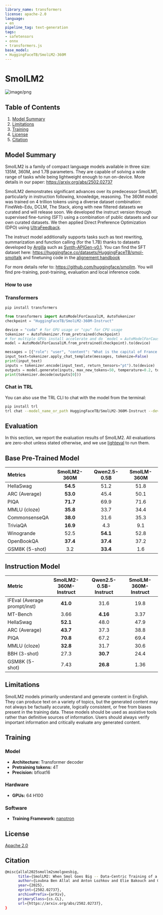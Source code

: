 ```yaml
---
library_name: transformers
license: apache-2.0
language:
- en
pipeline_tag: text-generation
tags:
- safetensors
- onnx
- transformers.js
base_model:
- HuggingFaceTB/SmolLM2-360M
---
```



# SmolLM2

![image/png](https://cdn-uploads.huggingface.co/production/uploads/61c141342aac764ce1654e43/oWWfzW4RbWkVIo7f-5444.png)

##  Table of Contents

1. [Model Summary](##model-summary)
2. [Limitations](##limitations)
3. [Training](##training)
4. [License](##license)
5. [Citation](##citation)

## Model Summary

SmolLM2 is a family of compact language models available in three size: 135M, 360M, and 1.7B parameters. They are capable of solving a wide range of tasks while being lightweight enough to run on-device. More details in our paper: https://arxiv.org/abs/2502.02737

SmolLM2 demonstrates significant advances over its predecessor SmolLM1, particularly in instruction following, knowledge, reasoning. The 360M model was trained on 4 trillion tokens using a diverse dataset combination: FineWeb-Edu, DCLM, The Stack, along with new filtered datasets we curated and will release soon.  We developed the instruct version through supervised fine-tuning (SFT) using a combination of public datasets and our own curated datasets. We then applied Direct Preference Optimization (DPO) using [UltraFeedback](https://huggingface.co/datasets/HuggingFaceH4/ultrafeedback_binarized).

The instruct model additionally supports tasks such as text rewriting, summarization and function calling (for the 1.7B) thanks to datasets developed by [Argilla](https://huggingface.co/argilla) such as [Synth-APIGen-v0.1](https://huggingface.co/datasets/argilla/Synth-APIGen-v0.1).
You can find the SFT dataset here: https://huggingface.co/datasets/HuggingFaceTB/smol-smoltalk and finetuning code in the [alignement handbook](https://github.com/huggingface/alignment-handbook/tree/main/recipes/smollm2)

For more details refer to: https://github.com/huggingface/smollm. You will find pre-training, post-training, evaluation and local inference code.


### How to use

### Transformers
```bash
pip install transformers
```

```python
from transformers import AutoModelForCausalLM, AutoTokenizer
checkpoint = "HuggingFaceTB/SmolLM2-360M-Instruct"

device = "cuda" # for GPU usage or "cpu" for CPU usage
tokenizer = AutoTokenizer.from_pretrained(checkpoint)
# for multiple GPUs install accelerate and do `model = AutoModelForCausalLM.from_pretrained(checkpoint, device_map="auto")`
model = AutoModelForCausalLM.from_pretrained(checkpoint).to(device)

messages = [{"role": "user", "content": "What is the capital of France."}]
input_text=tokenizer.apply_chat_template(messages, tokenize=False)
print(input_text)
inputs = tokenizer.encode(input_text, return_tensors="pt").to(device)
outputs = model.generate(inputs, max_new_tokens=50, temperature=0.2, top_p=0.9, do_sample=True)
print(tokenizer.decode(outputs[0]))
```

### Chat in TRL
You can also use the TRL CLI to chat with the model from the terminal:
```bash
pip install trl
trl chat --model_name_or_path HuggingFaceTB/SmolLM2-360M-Instruct --device cpu
```

## Evaluation

In this section, we report the evaluation results of SmolLM2. All evaluations are zero-shot unless stated otherwise, and we use [lighteval](https://github.com/huggingface/lighteval) to run them.

## Base Pre-Trained Model

| Metrics            | SmolLM2-360M | Qwen2.5-0.5B | SmolLM-360M  |
|:-------------------|:------------:|:------------:|:------------:|
| HellaSwag          | **54.5**     | 51.2         | 51.8         |
| ARC (Average)      | **53.0**     | 45.4         | 50.1         |
| PIQA               | **71.7**     | 69.9         | 71.6         |
| MMLU (cloze)       | **35.8**     | 33.7         | 34.4         |
| CommonsenseQA      | **38.0**     | 31.6         | 35.3         |
| TriviaQA           | **16.9**     | 4.3          | 9.1          |
| Winogrande         | 52.5         | **54.1**     | 52.8         |
| OpenBookQA         | **37.4**     | **37.4**     | 37.2         |
| GSM8K (5-shot)     | 3.2          | **33.4**     | 1.6          |


## Instruction Model

| Metric                       | SmolLM2-360M-Instruct | Qwen2.5-0.5B-Instruct | SmolLM-360M-Instruct |
|:-----------------------------|:---------------------:|:---------------------:|:---------------------:|
| IFEval (Average prompt/inst) | **41.0**             | 31.6                 | 19.8                 |
| MT-Bench                     | 3.66                 | **4.16**             | 3.37                 |
| HellaSwag                    | **52.1**             | 48.0                 | 47.9                 |
| ARC (Average)                | **43.7**             | 37.3                 | 38.8                 |
| PIQA                         | **70.8**             | 67.2                 | 69.4                 |
| MMLU (cloze)                 | **32.8**             | 31.7                 | 30.6                 |
| BBH (3-shot)                 | 27.3                 | **30.7**             | 24.4                 |
| GSM8K (5-shot)               | 7.43                 | **26.8**             | 1.36                 |


## Limitations

SmolLM2 models primarily understand and generate content in English. They can produce text on a variety of topics, but the generated content may not always be factually accurate, logically consistent, or free from biases present in the training data. These models should be used as assistive tools rather than definitive sources of information. Users should always verify important information and critically evaluate any generated content.

## Training

### Model

- **Architecture:** Transformer decoder
- **Pretraining tokens:** 4T
- **Precision:** bfloat16

### Hardware

- **GPUs:** 64 H100

### Software

- **Training Framework:** [nanotron](https://github.com/huggingface/nanotron/tree/main)

## License

[Apache 2.0](https://www.apache.org/licenses/LICENSE-2.0)

## Citation
```bash
@misc{allal2025smollm2smolgoesbig,
      title={SmolLM2: When Smol Goes Big -- Data-Centric Training of a Small Language Model}, 
      author={Loubna Ben Allal and Anton Lozhkov and Elie Bakouch and Gabriel Martín Blázquez and Guilherme Penedo and Lewis Tunstall and Andrés Marafioti and Hynek Kydlíček and Agustín Piqueres Lajarín and Vaibhav Srivastav and Joshua Lochner and Caleb Fahlgren and Xuan-Son Nguyen and Clémentine Fourrier and Ben Burtenshaw and Hugo Larcher and Haojun Zhao and Cyril Zakka and Mathieu Morlon and Colin Raffel and Leandro von Werra and Thomas Wolf},
      year={2025},
      eprint={2502.02737},
      archivePrefix={arXiv},
      primaryClass={cs.CL},
      url={https://arxiv.org/abs/2502.02737}, 
}
```